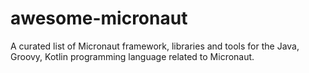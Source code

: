 # awesome-micronaut
A curated list of Micronaut framework, libraries and tools for the Java, Groovy, Kotlin programming language related to Micronaut.
